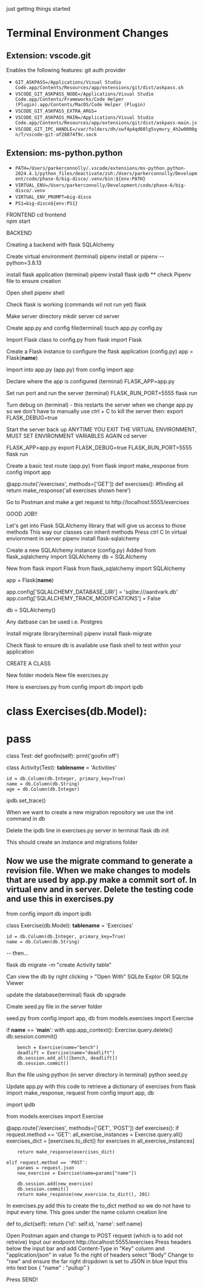 just getting things started

# Terminal Environment Changes

## Extension: vscode.git

Enables the following features: git auth provider

- `GIT_ASKPASS=/Applications/Visual Studio Code.app/Contents/Resources/app/extensions/git/dist/askpass.sh`
- `VSCODE_GIT_ASKPASS_NODE=/Applications/Visual Studio Code.app/Contents/Frameworks/Code Helper (Plugin).app/Contents/MacOS/Code Helper (Plugin)`
- `VSCODE_GIT_ASKPASS_EXTRA_ARGS=`
- `VSCODE_GIT_ASKPASS_MAIN=/Applications/Visual Studio Code.app/Contents/Resources/app/extensions/git/dist/askpass-main.js`
- `VSCODE_GIT_IPC_HANDLE=/var/folders/dh/xwf4p4qd60lg5vymvry_4h2w0000gn/T/vscode-git-af28874f9c.sock`

## Extension: ms-python.python

- `PATH=/Users/parkerconnolly/.vscode/extensions/ms-python.python-2024.4.1/python_files/deactivate/zsh:/Users/parkerconnolly/Development/code/phase-6/big-disco/.venv/bin:${env:PATH}`
- `VIRTUAL_ENV=/Users/parkerconnolly/Development/code/phase-6/big-disco/.venv`
- `VIRTUAL_ENV_PROMPT=big-disco`
- `PS1=big-disco${env:PS1}`


FRONTEND
cd frontend    
npm start


BACKEND

Creating a backend with flask SQLAlchemy

Create virtual environment (terminal)
pipenv install or pipenv --python=3.8.13

install flask application (terminal)
pipenv install flask ipdb
** check Pipenv file to ensure creation

Open shell
pipenv shell

Check flask is working (commands wil not run yet)
flask

Make server directory
mkdir server
cd server

Create app.py and config file(terminal)
touch app.py config.py

Import Flask class to config.py
from flask import Flask

Create a Flask instance to configure the flask application (config.py)
app = Flask(__name__)

Import into app.py (app.py)
from config import app

Declare where the app is configured (terminal)
FLASK_APP=app.py

Set run port and run the server (terminal)
FLASK_RUN_PORT=5555 flask run

Turn debug on (terminal) - this restarts the server when we change app.py so we don't have to manually
use ctrl + C to kill the server then:
export FLASK_DEBUG=true

Start the server back up
ANYTIME YOU EXIT THE VIRTUAL ENVIRONMENT, MUST SET ENVIRONMENT VARIABLES AGAIN
cd server

FLASK_APP=app.py
export FLASK_DEBUG=true
FLASK_RUN_PORT=5555 flask run

Create a basic test route (app.py)
from flask import make_response
from config import app

@app.route('/exercises', methods=['GET'])
def exercises():
    #finding all
    return make_response('all exercises shown here')

Go to Postman and make a get request to http://localhost:5555/exercises

GOOD JOB!!

Let's get into Flask SQLAlchemy library that will give us access to those methods
This way our classes can inherit methods
Press ctrl C
In virtual enviornment in server
pipenv install flask-sqlalchemy

Create a new SQLAlchemy instance (config.py)
Added
from flask_sqlalchemy import SQLAlchemy
db = SQLAlchemy

New
from flask import Flask
from flask_sqlalchemy import SQLAlchemy

app = Flask(__name__)

app.config['SQLALCHEMY_DATABASE_URI'] = 'sqlite:///aardvark.db'
app.config['SQLALCHEMY_TRACK_MODIFICATIONS'] = False

db = SQLAlchemy()

Any datbase can be used i.e. Postgres

Install migrate library(terminal)
pipenv install flask-migrate

Check flask to ensure db is available
use flask shell to test within your application

CREATE A CLASS

New folder models
New file exercises.py

Here is exercises.py
from config import db
import ipdb

# class Exercises(db.Model):
#     pass

class Test:
    def goofin(self):
        print('goofin off')

class Activity(Test):
    __tablename__ = 'Activities'

    id = db.Column(db.Integer, primary_key=True)
    name = db.Column(db.String)
    age = db.Column(db.Integer)

ipdb.set_trace()

When we want to create a new migration repository we use the init command in db

Delete the ipdb line in exercises.py server in terminal 
flask db init

This should create an instance and migrations folder

Now we use the migrate command to generate a revision file. When we make changes to models
that are used by app.py make a commit sort of. In virtual env and in server.
Delete the testing code and use this in exercises.py
--
from config import db
import ipdb

class Exercise(db.Model):
    __tablename__ = 'Exercises'

    id = db.Column(db.Integer, primary_key=True)
    name = db.Column(db.String)
    
--
then...

flask db migrate -m "create Activity table"

Can view the db by right clicking > "Open With" SQLite Explor OR SQLite Viewer

update the database(terminal)
flask db upgrade

Create seed.py file in the server folder

seed.py
from config import app, db
from models.exercises import Exercise 

if __name__ == '__main__':
    with app.app_context():
        Exercise.query.delete()
        db.session.commit()

        bench = Exercise(name="bench")
        deadlift = Exercise(name="deadlift")
        db.session.add_all([bench, deadlift])
        db.session.commit()

Run the file using python (in server directory in terminal)
python seed.py



Update app.py with this code to retrieve a dictionary of exercises
from flask import make_response, request
from config import app, db

import ipdb

from models.exercises import Exercise

@app.route('/exercises', methods=['GET', 'POST'])
def exercises():
    if request.method == 'GET':
        all_exercise_instances = Exercise.query.all()
        exercises_dict = [exercises.to_dict() for exercises in all_exercise_instances]

        return make_response(exercises_dict)

    elif request.method == 'POST':
        params = request.json
        new_exercise = Exercise(name=params["name"])

        db.session.add(new_exercise)
        db.session.commit()
        return make_response(new_exercise.to_dict(), 201)

In exercises.py add this to create the to_dict method so we do not have to input every time.
This goes under the name column creation line

def to_dict(self):
        return {'id': self.id, 'name': self.name}

Open Postman again and change to POST request (which is to add not retreive)
Input our endpoint http://localhost:5555/exercises
Press headers below the input bar and add Content-Type in "Key" column and "application/json" in value
To the right of headers select "Body"
Change to "raw" and ensure the far right dropdown is set to JSON in blue
Input this into text box
{
    "name" : "pullup"
}

Press SEND!




